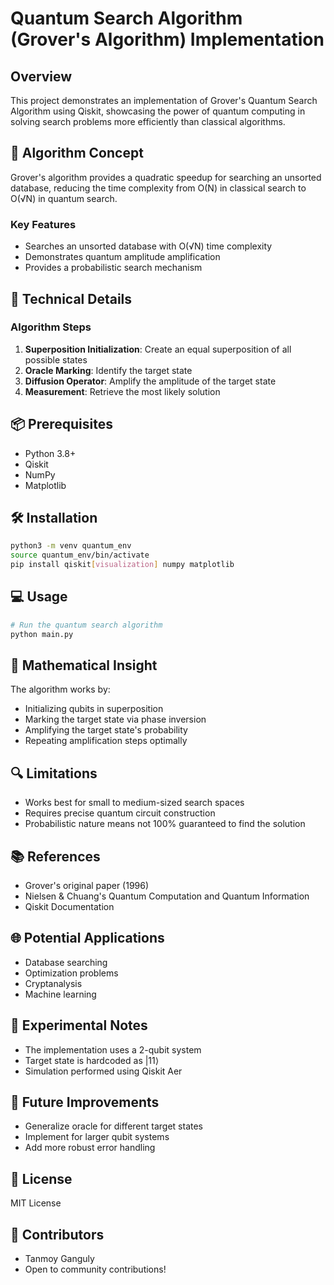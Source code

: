 # Quantum Search Algorithm (Grover's Algorithm) Implementation

## Overview

This project demonstrates an implementation of Grover's Quantum Search Algorithm using Qiskit, showcasing the power of quantum computing in solving search problems more efficiently than classical algorithms.

## 🔬 Algorithm Concept

Grover's algorithm provides a quadratic speedup for searching an unsorted database, reducing the time complexity from O(N) in classical search to O(√N) in quantum search.

### Key Features
- Searches an unsorted database with O(√N) time complexity
- Demonstrates quantum amplitude amplification
- Provides a probabilistic search mechanism

## 🚀 Technical Details

### Algorithm Steps
1. **Superposition Initialization**: Create an equal superposition of all possible states
2. **Oracle Marking**: Identify the target state
3. **Diffusion Operator**: Amplify the amplitude of the target state
4. **Measurement**: Retrieve the most likely solution

## 📦 Prerequisites

- Python 3.8+
- Qiskit
- NumPy
- Matplotlib

## 🛠 Installation

```bash
python3 -m venv quantum_env
source quantum_env/bin/activate
pip install qiskit[visualization] numpy matplotlib
```

## 💻 Usage

```python
# Run the quantum search algorithm
python main.py
```

## 🧮 Mathematical Insight

The algorithm works by:
- Initializing qubits in superposition
- Marking the target state via phase inversion
- Amplifying the target state's probability
- Repeating amplification steps optimally

## 🔍 Limitations

- Works best for small to medium-sized search spaces
- Requires precise quantum circuit construction
- Probabilistic nature means not 100% guaranteed to find the solution

## 📚 References
- Grover's original paper (1996)
- Nielsen & Chuang's Quantum Computation and Quantum Information
- Qiskit Documentation

## 🌐 Potential Applications
- Database searching
- Optimization problems
- Cryptanalysis
- Machine learning

## 🧪 Experimental Notes
- The implementation uses a 2-qubit system
- Target state is hardcoded as |11⟩
- Simulation performed using Qiskit Aer

## 🔬 Future Improvements
- Generalize oracle for different target states
- Implement for larger qubit systems
- Add more robust error handling

## 📝 License
MIT License

## 👥 Contributors
- Tanmoy Ganguly
- Open to community contributions!
